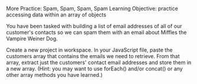 More Practice: Spam, Spam, Spam, Spam
Learning Objective: practice accessing data within an array of objects

You have been tasked with building a list of email addresses of all of our customer's contacts so we can spam them with an email about Miffles the Vampire Weiner Dog.

Create a new project in workspace.
In your JavaScript file, paste the customers array that contains the emails we need to retrieve.
From that array, extract just the customers' contact email addresses and store them in a new array. (Hint: you may want to use forEach() and/or concat() or any other array methods you have learned.)